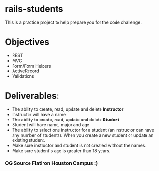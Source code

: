# rails-students
This is a practice project to help prepare you for the code challenge.

# Objectives
+ REST
+ MVC
+ Form/Form Helpers
+ ActiveRecord
+ Validations

# Deliverables:

* The ability to create, read, update and delete **Instructor**
* Instructor will have a name
* The ability to create, read, update and delete **Student**
* Student will have name, major and age
* The ability to select one instructor for a student (an instructor can have any number of students). When you create a new student or update an existing student.
* Make sure instructor and student is not created without the names.
* Make sure student's age is greater than 18 years.

### OG Source Flatiron Houston Campus :) 
